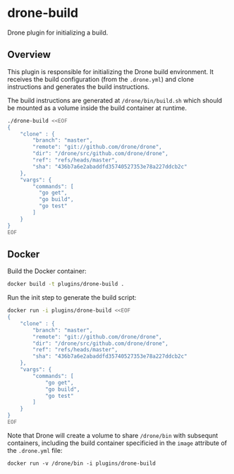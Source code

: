 # drone-build
Drone plugin for initializing a build.


## Overview

This plugin is responsible for initializing the Drone build environment. It receives the build configuration (from the `.drone.yml`) and clone instructions and generates the build instructions.

The build instructions are generated at `/drone/bin/build.sh` which should be mounted as a volume inside the build container at runtime.

```sh
./drone-build <<EOF
{
	"clone" : {
		"branch": "master",
		"remote": "git://github.com/drone/drone",
		"dir": "/drone/src/github.com/drone/drone",
		"ref": "refs/heads/master",
		"sha": "436b7a6e2abaddfd35740527353e78a227ddcb2c"
	},
    "vargs": {
        "commands": [
          "go get",
          "go build",
          "go test"
        ]
    }
}
EOF
```

## Docker

Build the Docker container:

```sh
docker build -t plugins/drone-build .
```

Run the init step to generate the build script:

```sh
docker run -i plugins/drone-build <<EOF
{
	"clone" : {
		"branch": "master",
		"remote": "git://github.com/drone/drone",
		"dir": "/drone/src/github.com/drone/drone",
		"ref": "refs/heads/master",
		"sha": "436b7a6e2abaddfd35740527353e78a227ddcb2c"
	},
	"vargs": {
		"commands": [
			"go get",
			"go build",
			"go test"
		]
	}
}
EOF
```

Note that Drone will create a volume to share `/drone/bin` with subsequnt containers, including the build container specificied in the `image` attribute of the `.drone.yml` file:

```
docker run -v /drone/bin -i plugins/drone-build
```